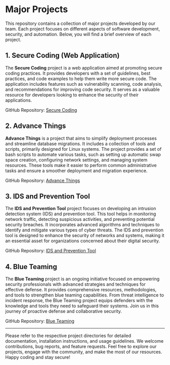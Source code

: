 # Major Projects

This repository contains a collection of major projects developed by our team. Each project focuses on different aspects of software development, security, and automation. Below, you will find a brief overview of each project.

## 1. Secure Coding (Web Application)

The **Secure Coding** project is a web application aimed at promoting secure coding practices. It provides developers with a set of guidelines, best practices, and code examples to help them write more secure code. The application includes features such as vulnerability scanning, code analysis, and recommendations for improving code security. It serves as a valuable resource for developers looking to enhance the security of their applications.

GitHub Repository: [Secure Coding](https://github.com/thepwnexperts/secure-coding)

## 2. Advance Things

**Advance Things** is a project that aims to simplify deployment processes and streamline database migrations. It includes a collection of tools and scripts, primarily designed for Linux systems. The project provides a set of bash scripts to automate various tasks, such as setting up automatic swap space creation, configuring network settings, and managing system resources. These tools make it easier to perform common administrative tasks and ensure a smoother deployment and migration experience.

GitHub Repository: [Advance Things](https://github.com/thepwnexperts/advance-things)

## 3. IDS and Prevention Tool

The **IDS and Prevention Tool** project focuses on developing an intrusion detection system (IDS) and prevention tool. This tool helps in monitoring network traffic, detecting suspicious activities, and preventing potential security breaches. It incorporates advanced algorithms and techniques to identify and mitigate various types of cyber threats. The IDS and prevention tool is designed to enhance the security of networks and systems, making it an essential asset for organizations concerned about their digital security.

GitHub Repository: [IDS and Prevention Tool](https://github.com/thepwnexperts/ids-and-pervertion)


## 4. Blue Teaming

The **Blue Teaming** project is an ongoing initiative focused on empowering security professionals with advanced strategies and techniques for effective defense. It provides comprehensive resources, methodologies, and tools to strengthen blue teaming capabilities. From threat intelligence to incident response, the Blue Teaming project equips defenders with the knowledge and tools they need to safeguard their systems. Join us in this journey of proactive defense and collaborative security.

GitHub Repository: [Blue Teaming](https://github.com/thepwnexperts/blue-teaming)

---

Please refer to the respective project directories for detailed documentation, installation instructions, and usage guidelines. We welcome contributions, bug reports, and feature requests. Feel free to explore our projects, engage with the community, and make the most of our resources. Happy coding and stay secure!
